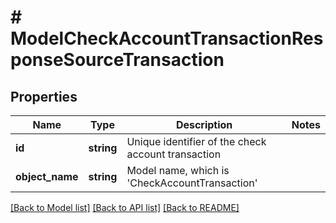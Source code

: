 # # ModelCheckAccountTransactionResponseSourceTransaction

## Properties

Name | Type | Description | Notes
------------ | ------------- | ------------- | -------------
**id** | **string** | Unique identifier of the check account transaction |
**object_name** | **string** | Model name, which is &#39;CheckAccountTransaction&#39; |

[[Back to Model list]](../../README.md#models) [[Back to API list]](../../README.md#endpoints) [[Back to README]](../../README.md)

